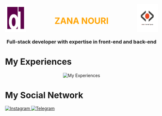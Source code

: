 <div align="center">
<div style="display:flex;justify-content:space-between">
<img style="width:70px" src="./image/logo/zinary.png" alt="zinary">
  <h1 style="color:orange">ZANA NOURI</h1>
  <img style="width:70px" src="./image/logo/apsignals.png" alt="apsignals">

</div>
  <h3>Full-stack developer with expertise in front-end and back-end</h3>
</div>

  <h1>My Experiences</h1>
<div align="center">
<img align="center" src='https://skillicons.dev/icons?i=html,css,js,tailwindcss,react,sass,bootstrap,git,github,gitlab,nextjs,nodejs,express,npm,figma,vite,redux,jest,materialui,pnpm,prisma,ts,docker,dart' alt="My Experiences"/>
</div>
<h1>My Social Network</h1>
<a href="https://www.instagram.com/zana_hhh" target="_blank" rel="nofollow">
    <img alt="Instagram" src="https://camo.githubusercontent.com/94b50d6a71e67a79d85b051d8af86ad7cc541a7304e6db4825430830e9a43383/68747470733a2f2f696d672e736869656c64732e696f2f62616467652f496e7374616772616d2d2532334534343035462e7376673f7374796c653d666f722d7468652d6261646765266c6f676f3d496e7374616772616d266c6f676f436f6c6f723d7768697465" style="max-width: 100%;">
  <a href="https://t.me/zana_e" target="_blank"  rel="nofollow">
    <img alt="Telegram" src="https://camo.githubusercontent.com/8f41682a178e57a174d0c6042e9cdb842c6329b24c34b2bf4206c25e933073a9/68747470733a2f2f696d672e736869656c64732e696f2f62616467652f54656c656772616d2d3243413545303f7374796c653d666f722d7468652d6261646765266c6f676f3d74656c656772616d266c6f676f436f6c6f723d7768697465" style="max-width: 100%;">
    
</a>
</a>
